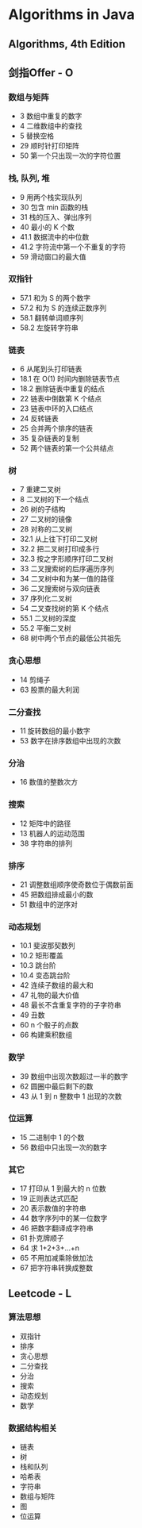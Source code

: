 # Algorithms in Java

## Algorithms, 4th Edition

## 剑指Offer - O

### 数组与矩阵
- 3  数组中重复的数字
- 4  二维数组中的查找
- 5  替换空格
- 29 顺时针打印矩阵
- 50 第一个只出现一次的字符位置

### 栈, 队列, 堆
- 9  用两个栈实现队列
- 30 包含 min 函数的栈
- 31 栈的压入、弹出序列
- 40 最小的 K 个数
- 41.1 数据流中的中位数
- 41.2 字符流中第一个不重复的字符
- 59 滑动窗口的最大值

### 双指针
- 57.1 和为 S 的两个数字
- 57.2 和为 S 的连续正数序列
- 58.1 翻转单词顺序列
- 58.2 左旋转字符串

### 链表
- 6  从尾到头打印链表
- 18.1 在 O(1) 时间内删除链表节点
- 18.2 删除链表中重复的结点
- 22 链表中倒数第 K 个结点
- 23 链表中环的入口结点
- 24 反转链表
- 25 合并两个排序的链表
- 35 复杂链表的复制
- 52 两个链表的第一个公共结点

### 树
- 7  重建二叉树
- 8  二叉树的下一个结点
- 26 树的子结构
- 27 二叉树的镜像
- 28 对称的二叉树
- 32.1 从上往下打印二叉树
- 32.2 把二叉树打印成多行
- 32.3 按之字形顺序打印二叉树
- 33 二叉搜索树的后序遍历序列
- 34 二叉树中和为某一值的路径
- 36 二叉搜索树与双向链表
- 37 序列化二叉树
- 54 二叉查找树的第 K 个结点
- 55.1 二叉树的深度
- 55.2 平衡二叉树
- 68 树中两个节点的最低公共祖先

### 贪心思想
- 14 剪绳子
- 63 股票的最大利润

### 二分查找
- 11 旋转数组的最小数字
- 53 数字在排序数组中出现的次数

### 分治
- 16 数值的整数次方

### 搜索
- 12 矩阵中的路径
- 13 机器人的运动范围
- 38 字符串的排列

### 排序
- 21 调整数组顺序使奇数位于偶数前面
- 45 把数组排成最小的数
- 51 数组中的逆序对

### 动态规划
- 10.1 斐波那契数列
- 10.2 矩形覆盖
- 10.3 跳台阶
- 10.4 变态跳台阶
- 42 连续子数组的最大和
- 47 礼物的最大价值
- 48 最长不含重复字符的子字符串
- 49 丑数
- 60 n 个骰子的点数
- 66 构建乘积数组

### 数学
- 39 数组中出现次数超过一半的数字
- 62 圆圈中最后剩下的数
- 43 从 1 到 n 整数中 1 出现的次数

### 位运算
- 15 二进制中 1 的个数
- 56 数组中只出现一次的数字

### 其它
- 17 打印从 1 到最大的 n 位数
- 19 正则表达式匹配
- 20 表示数值的字符串
- 44 数字序列中的某一位数字
- 46 把数字翻译成字符串
- 61 扑克牌顺子
- 64 求 1+2+3+...+n
- 65 不用加减乘除做加法
- 67 把字符串转换成整数

## Leetcode - L

### 算法思想

- 双指针
- 排序
- 贪心思想
- 二分查找
- 分治
- 搜索
- 动态规划
- 数学

### 数据结构相关

- 链表
- 树
- 栈和队列
- 哈希表
- 字符串
- 数组与矩阵
- 图
- 位运算

